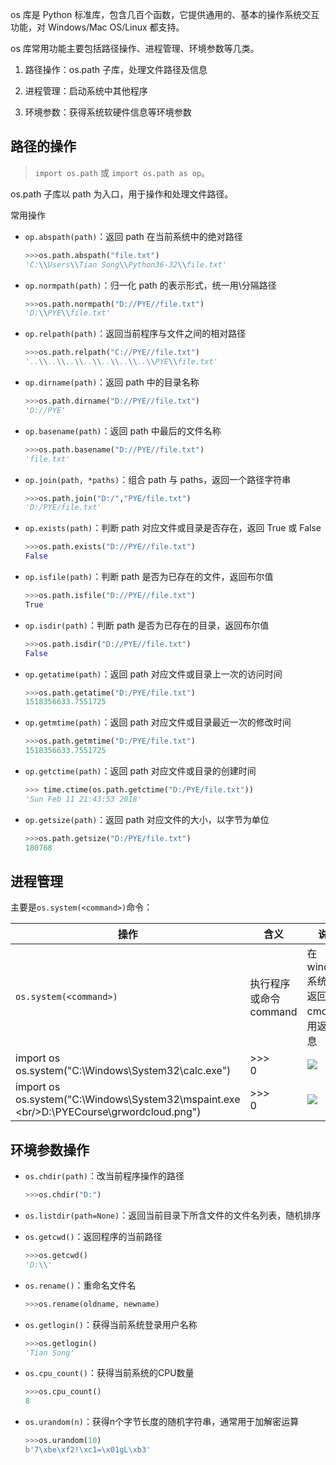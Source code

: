 os 库是 Python 标准库，包含几百个函数，它提供通用的、基本的操作系统交互功能，对 Windows/Mac OS/Linux 都支持。

os 库常用功能主要包括路径操作、进程管理、环境参数等几类。

1. 路径操作：os.path 子库，处理文件路径及信息

2. 进程管理：启动系统中其他程序

3. 环境参数：获得系统软硬件信息等环境参数

## 路径的操作

> `import os.path` 或 `import os.path as op`。

os.path 子库以 path 为入口，用于操作和处理文件路径。

常用操作

- `op.abspath(path)`：返回 path 在当前系统中的绝对路径

    ```python
    >>>os.path.abspath("file.txt")
    'C:\\Users\\Tian Song\\Python36-32\\file.txt'
    ```

- `op.normpath(path)`：归一化 path 的表示形式，统一用\\分隔路径

  ```python
  >>>os.path.normpath("D://PYE//file.txt")
  'D:\\PYE\\file.txt'
  ```

- `op.relpath(path)`：返回当前程序与文件之间的相对路径

  ```python
  >>>os.path.relpath("C://PYE//file.txt")
  '..\\..\\..\\..\\..\\..\\..\\PYE\\file.txt'
  ```

- `op.dirname(path)`：返回 path 中的目录名称

  ```python
  >>>os.path.dirname("D://PYE//file.txt")
  'D://PYE'
  ```

- `op.basename(path)`：返回 path 中最后的文件名称

  ```python
  >>>os.path.basename("D://PYE//file.txt")
  'file.txt'
  ```

- `op.join(path, *paths)`：组合 path 与 paths，返回一个路径字符串

  ```python
  >>>os.path.join("D:/","PYE/file.txt")
  'D:/PYE/file.txt'
  ```

- `op.exists(path)`：判断 path 对应文件或目录是否存在，返回 True 或 False

  ```python
  >>>os.path.exists("D://PYE//file.txt")
  False
  ```

- `op.isfile(path)`：判断 path 是否为已存在的文件，返回布尔值

  ```python
  >>>os.path.isfile("D://PYE//file.txt")
  True
  ```

- `op.isdir(path)`：判断 path 是否为已存在的目录，返回布尔值

  ```python
  >>>os.path.isdir("D://PYE//file.txt")
  False
  ```

- `op.getatime(path)`：返回 path 对应文件或目录上一次的访问时间

  ```python
  >>>os.path.getatime("D:/PYE/file.txt")
  1518356633.7551725
  ```

- `op.getmtime(path)`：返回 path 对应文件或目录最近一次的修改时间

  ```python
  >>>os.path.getmtime("D:/PYE/file.txt")
  1518356633.7551725
  ```

- `op.getctime(path)`：返回 path 对应文件或目录的创建时间

  ```python
  >>> time.ctime(os.path.getctime("D:/PYE/file.txt"))
  'Sun Feb 11 21:43:53 2018'
  ```

- `op.getsize(path)`：返回 path 对应文件的大小，以字节为单位

  ```python
  >>>os.path.getsize("D:/PYE/file.txt")
  180768
  ```

## 进程管理

主要是`os.system(<command>)`命令：

| 操作                                                         | 含义                  | 说明                                                 |
| ------------------------------------------------------------ | --------------------- | ---------------------------------------------------- |
| `os.system(<command>)`                                       | 执行程序或命令command | 在windows系统中，返回值为cmd的调用返回信息           |
| import os<br />os.system("C:\\Windows\\System32\\calc.exe")  | >>><br />0            | ![](https://chua-n.gitee.io/figure-bed/notebook/Python/242.png) |
| import os<br/>os.system("C:\\Windows\\System32\\mspaint.exe \<br/>D:\\PYECourse\\grwordcloud.png") | \>>><br />0           | ![](https://chua-n.gitee.io/figure-bed/notebook/Python/243.png) |

## 环境参数操作

- `os.chdir(path)`：改当前程序操作的路径

    ```python
    >>>os.chdir("D:")
    ```

- `os.listdir(path=None)`：返回当前目录下所含文件的文件名列表，随机排序

- `os.getcwd()`：返回程序的当前路径

    ```python
    >>>os.getcwd()
    'D:\\'
    ```

- `os.rename()`：重命名文件名

    ```python
    >>>os.rename(oldname, newname)
    ```

- `os.getlogin()`：获得当前系统登录用户名称

    ```python
    >>>os.getlogin()
    'Tian Song'
    ```

- `os.cpu_count()`：获得当前系统的CPU数量

    ```python
    >>>os.cpu_count()
    8
    ```

- `os.urandom(n)`：获得n个字节长度的随机字符串，通常用于加解密运算

    ```python
    >>>os.urandom(10)
    b'7\xbe\xf2!\xc1=\x01gL\xb3'
    ```

